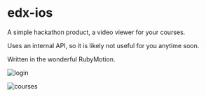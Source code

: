 edx-ios
=======

A simple hackathon product, a video viewer for your courses.

Uses an internal API, so it is likely not useful for you anytime soon.

Written in the wonderful RubyMotion.

![login](http://i.imgur.com/hysthXjl.png "Login Screen")

![courses](http://i.imgur.com/TvgzJUjl.png "Courses Screen")
